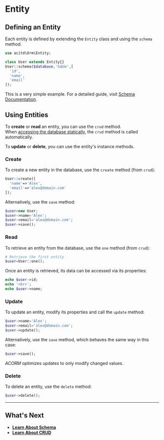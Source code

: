 # Entity

## Defining an Entity
Each entity is defined by extending the `Entity` class and using the `schema` method.

```php
use acitd\Orm\Entity;

class User extends Entity{}
User::schema($database,'𝘵𝘢𝘣𝘭𝘦',[
  'id',
  'name',
  'email'
]);
```

This is a very simple example. For a detailed guide, visit [Schema Documentation](schema.md).

## Using Entities
To **create** or **read** an entity, you can use the `crud` method.  
When [accessing the database statically](database.md#1-schema-access), the `crud` method is called automatically.

To **update** or **delete**, you can use the entity's instance methods.

### Create
To create a new entity in the database, use the `create` method (from `crud`):

```php
User::create([
  'name'=>'Alex',
  'email'=>'alex@domain.com'
]);
```

Alternatively, use the `save` method:

```php
$user=new User;
$user->name='Alex';
$user->email='alex@domain.com';
$user->save();
```

### Read
To retrieve an entity from the database, use the `one` method (from `crud`):

```php
# Retrieve the first entity
$user=User::one();
```

Once an entity is retrieved, its data can be accessed via its properties:

```php
echo $user->id;
echo '<br>';
echo $user->name;
```

### Update
To update an entity, modify its properties and call the `update` method:

```php
$user->name='Alex';
$user->email='alex@domain.com';
$user->update();
```

Alternatively, use the `save` method, which behaves the same way in this case:

```php
$user->save();
```

*ACORM* optimizes updates to only modify changed values.

### Delete
To delete an entity, use the `delete` method:

```php
$user->delete();
```
---

## What's Next
- [**Learn About Schema**](schema.md)
- [**Learn About CRUD**](crud.md)

